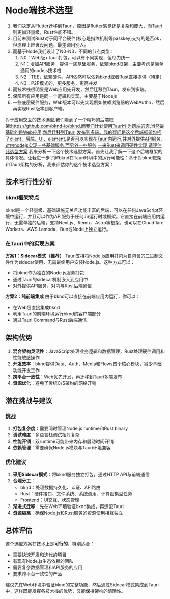 # Node端技术选型
1. 我们决定从Flutter迁移到Tauri，原因是flutter感觉还是复杂和庞大，而Tauri则更加轻量级，Rust性能不错。
2. 目前未测试Rust对于同平台硬件(核心是指纹机制等passkey)支持的是否ok，但原理上应该没问题，最差调用别人。
3. 而基于Node我们设计了N0-N3，不同的节点类型：
   1. N0：Web版+Tauri打包，可以有不同实现，但尽力统一
   2. N1：增加API服务，提供一些基础服务，依赖bknd框架，主要考虑是简单通用的nodejs技术栈
   3. N2：TEE，依赖硬件，API依然可以依赖bknd或者Rust直接提供（待定）
   4. N3：P2P模式的，更多服务，更高并发
4. 而技术栈很明显是Web应用先开发，然后迁移到Tauri，发布到多端。
5. 保障所有应用是同一个逻辑和实现，主要基于Nodejs
6. 一些底层硬件服务，Web版本可以先实现例如依赖浏览器的WebAuthn，然后再实现Rust版本到客户端。



对于应用交互的技术选型,我们看到了一个精巧的后端框架:https://github.com/bknd-io/bknd,而我们计划使用Tauri作为跨端的壳,当然最基础的是Web应用,然后迁移到Tauri,发布到多端。我的疑问是这个后端框架包括了client、后端、UI、element,是否可以实现在Tauri内运行,并对外提供API服务,对内nodejs实现一些基础服务,而另外一些服务,一来Rust来调用硬件实现,请评估此选型方案
我来分析一下这个技术选型方案。首先让我了解一下这个后端框架的具体情况。让我进一步了解bknd在Tauri环境中的运行可能性：基于对bknd框架和Tauri架构的分析，我来评估你的这个技术选型方案：

## 技术可行性分析

### bknd框架特点
bknd是一个轻量级、基础设施无关且功能丰富的后端，可以在任何JavaScript环境中运行，并且可以作为API服务于任何JS运行时或框架。它直接在前端应用内运行，无需单独的后端，支持Next.js、Remix、Astro等框架，也可以在Cloudflare Workers、AWS Lambda、Bun或Node上独立运行。

### 在Tauri中的实现方案

**方案1：Sidecar模式（推荐）**
Tauri支持将Node.js应用打包为自包含的二进制文件作为sidecar使用，无需最终用户安装Node.js。这种方式可以：
- 将bknd作为独立的Node.js服务打包
- 通过Tauri的sidecar机制嵌入到应用中
- 对外提供API服务，对内与Rust后端通信

**方案2：纯前端集成**
由于bknd可以直接在前端应用内运行，你可以：
- 在Web层直接集成bknd
- 利用Tauri的前端环境运行bknd的客户端部分
- 通过Tauri Command与Rust后端通信

## 架构优势

1. **混合架构灵活性**：JavaScript处理业务逻辑和数据管理，Rust处理硬件调用和性能敏感操作
2. **开发效率**：bknd提供Data、Auth、Media和Flows四个核心模块，减少基础功能开发工作
3. **跨平台一致性**：Web优先开发，再迁移到Tauri多端发布
4. **资源优化**：避免了传统C/S架构的网络开销

## 潜在挑战与建议

### 挑战
1. **打包复杂度**：需要同时管理Node.js runtime和Rust binary
2. **调试难度**：多语言栈调试相对复杂
3. **性能开销**：双runtime可能带来内存和启动时间开销
4. **依赖管理**：需要确保Node.js模块与Tauri环境兼容

### 优化建议
1. **采用Sidecar模式**：将bknd服务独立打包，通过HTTP API与前端通信
2. **合理分工**：
   - bknd：处理数据持久化、认证、API路由
   - Rust：硬件接口、文件系统、系统调用、计算密集型任务
   - Frontend：UI交互、状态管理
3. **渐进式迁移**：先在Web环境验证bknd集成，再适配Tauri
4. **资源隔离**：确保Node.js和Rust服务的资源使用相互独立

## 总体评估

这个选型方案在技术上是**可行的**，特别适合：
- 需要快速开发和迭代的项目
- 有现有Node.js生态依赖的团队
- 需要复杂数据管理和API服务的应用
- 要求跨平台一致性的产品

建议先在Web环境中验证bknd的完整功能，然后通过Sidecar模式集成到Tauri中，这样既能发挥各技术栈的优势，又能保持架构的清晰性。